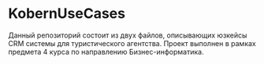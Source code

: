 # KobernUseCases
Данный репозиторий состоит из двух файлов, описывающих юзкейсы CRM системы для туристического агентства.
Проект выполнен в рамках предмета 4 курса по направлению Бизнес-информатика.

